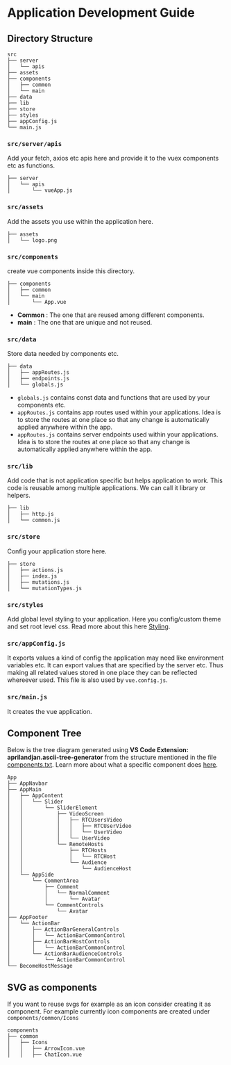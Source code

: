 # Application Development Guide

## Directory Structure

```
src
├── server
│   └── apis
├── assets
├── components
│   ├── common
│   └── main
├── data
├── lib
├── store
├── styles
├── appConfig.js
└── main.js 
```

### ```src/server/apis```
Add your fetch, axios etc apis here and provide it to the vuex components etc as functions.

```
├── server
│   └── apis
│       └── vueApp.js
```

### ```src/assets```
Add the assets you use within the application here.

```
├── assets
│   └── logo.png
```

### ```src/components```
create vue components inside this directory.

```
├── components
│   ├── common
│   └── main
│       └── App.vue
```

* **Common** : The one that are reused among different components.
* **main** : The one that are unique and not reused.

### ```src/data```
Store data needed by components etc.

```
├── data
│   ├── appRoutes.js
│   ├── endpoints.js
│   └── globals.js
```

* ```globals.js``` contains const data and functions that are used by your components etc.
* ```appRoutes.js``` contains app routes used within your applications. Idea is to store the routes at one place so that any change is automatically applied anywhere within the app.
* ```appRoutes.js``` contains server endpoints used within your applications. Idea is to store the routes at one place so that any change is automatically applied anywhere within the app.

### ```src/lib```
Add code that is not application specific but helps application to work. This code is reusable among multiple applications. We can call it library or helpers.

```
├── lib
│   ├── http.js
│   └── common.js
```

### ```src/store```
Config your application store here.

```
├── store
│   ├── actions.js
│   ├── index.js
│   ├── mutations.js
│   └── mutationTypes.js
```

### ```src/styles```
Add global level styling to your application. Here you config/custom theme and set root level css. Read more about this here [Styling](styling.md).

### ```src/appConfig.js```
It exports values a kind of config the application may need like environment variables etc. It can export values that are specified by the server etc.
Thus making all related values stored in one place they can be reflected whereever used. This file is also used by ```vue.config.js```.

### ```src/main.js```
It creates the vue application.

## Component Tree

Below is the tree diagram generated using **VS Code Extension: aprilandjan.ascii-tree-generator** from the structure mentioned in the file [components.txt](components.txt). Learn more about what a specific component does [here](components.md).

```
App
├── AppNavbar
├── AppMain
│   ├── AppContent
│   │   └── Slider
│   │       └── SliderElement
│   │           ├── VideoScreen
│   │           │   ├── RTCUsersVideo
│   │           │   │   ├── RTCUserVideo
│   │           │   │   └── UserVideo
│   │           │   └── UserVideo
│   │           └── RemoteHosts
│   │               ├── RTCHosts
│   │               │   └── RTCHost
│   │               └── Audience
│   │                   └── AudienceHost
│   └── AppSide
│       └── CommentArea
│           ├── Comment
│           │   └── NormalComment
│           │       └── Avatar
│           └── CommentControls
│               └── Avatar
├── AppFooter
│   └── ActionBar
│       ├── ActionBarGeneralControls
│       │   └── ActionBarCommonControl
│       ├── ActionBarHostControls
│       │   └── ActionBarCommonControl
│       └── ActionBarAudienceControls
│           └── ActionBarCommonControl
└── BecomeHostMessage
```

## SVG as components

If you want to reuse svgs for example as an icon consider creating it as component. For example currently icon components are created under ```components/common/Icons```

```
components
├── common
│   ├── Icons
│   │   ├── ArrowIcon.vue
│   │   ├── ChatIcon.vue
```